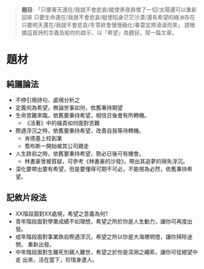 > **題目**:
> 「只要春天還在/我就不會悲哀/縱使黑夜吞噬了一切/太陽還可以重新回來
> 只要生命還在/我就不會悲哀/縱使陷身茫茫沙漠/還有希望的綠洲存在
> 只要明天還在/我就不會悲哀/冬雪終會慢慢融化/春雷定將滾滾而來」
> 請根據這首詩的含義及給你的啟示，以「希望」為題目，寫一篇文章。

# 題材
## 純議論法
- 不停引用詩句、處境分析之
- 定義何為希望，無論世事如何，依舊秉持期望
- 生命苦難來臨，依舊要秉持希望，相信日後會有所轉機。
	- 《活著》中的福貴如何面對苦難
- 際遇浮沉之時，依舊要秉持希望，改善自我等待轉機。
	- 肯德基上校創業
	- 喬布斯一開始被其公司踢走
- 人生跌宕之時，依舊要秉持希望，勢必日後可有機會。
	- 林書豪曾被質疑，可參考《林書豪的沙發》，帶出其追夢的得失浮沉。
- 深化要帶出要有希望，但是要懂得可期不可必，不能視為必然，依舊秉持希望。

## 記敘片段法
- XX階段面對XX處境，希望之意義為何?
- 青年階段面對學業成績不如理想，希望之所於你是人生動力，讓你可再度出發。
- 成年階段面對事業跌宕際遇浮沉，希望之所以你是大海裡明燈，讓你掃除迷惘， 重新出發。
- 中年階段面對生離死別親人離世，希望之於你是深淵之繩索，讓你可從絕望中走 出來，活在當下，珍惜身邊人。

